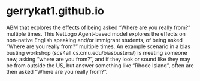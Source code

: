# gerrykat1.github.io
ABM that explores the effects of being asked “Where are you really from?” multiple times.
This NetLogo Agent-based model explores the effects on non-native English speaking and/or immigrant students, of being asked “Where are you really from?” multiple times. An example scenario in a bias busting workshop (scs4all.cs.cmu.edu/biasbusters/) is meeting someone new, asking “where are you from?”, and if they look or sound like they may be from outside the US, but answer something like “Rhode Island”, often are then asked “Where are you really from?”.
